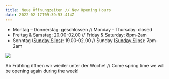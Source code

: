 ```yaml
---
title: Neue Öffnungzeiten // New Opening Hours
date: 2022-02-17T09:39:53.414Z
---
```

* Montag – Donnerstag: geschlossen // Monday – Thursday: closed
* Freitag & Samstag: 20.00-02.00 // Friday & Saturday: 8pm-2am
* Sonntag ([Sunday Slips](https://comedyinenglish.de/event/sunday-slips/2021-08-22/)): 19.00-02.00 // Sunday ([Sunday Slips](https://comedyinenglish.de/event/sunday-slips/2021-08-22/)): 7pm-2am

![](img/logo.svg)

Ab Frühling öffnen wir wieder unter der Woche! // Come spring time we will be opening again during the week!